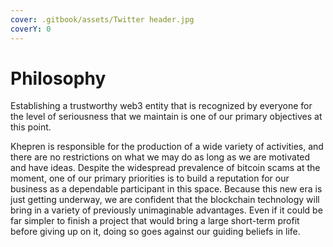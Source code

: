```yaml
---
cover: .gitbook/assets/Twitter header.jpg
coverY: 0
---
```


# Philosophy

Establishing a trustworthy web3 entity that is recognized by everyone for the level of seriousness that we maintain is one of our primary objectives at this point.

Khepren is responsible for the production of a wide variety of activities, and there are no restrictions on what we may do as long as we are motivated and have ideas. Despite the widespread prevalence of bitcoin scams at the moment, one of our primary priorities is to build a reputation for our business as a dependable participant in this space. Because this new era is just getting underway, we are confident that the blockchain technology will bring in a variety of previously unimaginable advantages. Even if it could be far simpler to finish a project that would bring a large short-term profit before giving up on it, doing so goes against our guiding beliefs in life.
